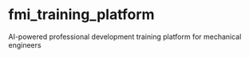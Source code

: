 # fmi_training_platform
AI-powered professional development training platform for mechanical engineers
